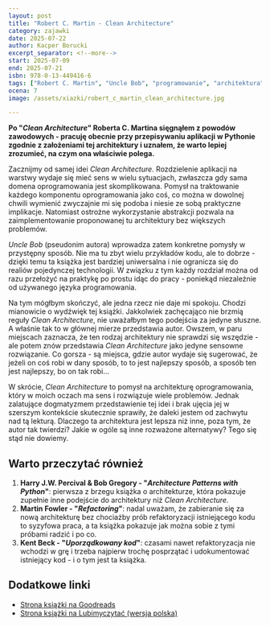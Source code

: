 ```yaml
---
layout: post
title: "Robert C. Martin - Clean Architecture"
category: zajawki
date: 2025-07-22
author: Kacper Borucki
excerpt_separator: <!--more-->
start: 2025-07-09
end: 2025-07-21
isbn: 978-0-13-449416-6
tags: ["Robert C. Martin", "Uncle Bob", "programowanie", "architektura", "english"]
ocena: 7
image: /assets/xiazki/robert_c_martin_clean_architecture.jpg

---
```

**Po "*Clean Architecture*" Roberta C. Martina sięgnąłem z powodów zawodowych - pracuję obecnie przy przepisywaniu aplikacji w Pythonie zgodnie z założeniami tej architektury i uznałem, że warto lepiej zrozumieć, na czym ona właściwie polega.**

<!--more-->

Zacznijmy od samej idei *Clean Architecture*. Rozdzielenie aplikacji na warstwy wydaje się mieć sens w wielu sytuacjach, zwłaszcza gdy sama domena oprogramowania jest skomplikowana. Pomysł na traktowanie każdego komponentu oprogramowania jako coś, co można w dowolnej chwili wymienić zwyczajnie mi się podoba i niesie ze sobą praktyczne implikacje. Natomiast ostrożne wykorzystanie abstrakcji pozwala na zaimplementowanie proponowanej tu architektury bez większych problemów.

*Uncle Bob* (pseudonim autora) wprowadza zatem konkretne pomysły w przystępny sposób. Nie ma tu zbyt wielu przykładów kodu, ale to dobrze - dzięki temu ta książka jest bardziej uniwersalna i nie ogranicza się do realiów pojedynczej technologii. W związku z tym każdy rozdział można od razu przełożyć na praktykę po prostu idąc do pracy - poniekąd niezależnie od używanego języka programowania.

Na tym mógłbym skończyć, ale jedna rzecz nie daje mi spokoju. Chodzi mianowicie o wydźwięk tej książki. Jakkolwiek zachęcająco nie brzmią reguły *Clean Architecture*, nie uważałbym tego podejścia za jedyne słuszne. A właśnie tak to w głównej mierze przedstawia autor. Owszem, w paru miejscach zaznacza, że ten rodzaj architektury nie sprawdzi się wszędzie - ale potem znów przedstawia *Clean Architecture* jako jedyne sensowne rozwiązanie. Co gorsza - są miejsca, gdzie autor wydaje się sugerować, że jeżeli on coś robi w dany sposób, to to jest najlepszy sposób, a sposób ten jest najlepszy, bo on tak robi...

W skrócie, *Clean Architecture* to pomysł na architekturę oprogramowania, który w moich oczach ma sens i rozwiązuje wiele problemów. Jednak zalatujące dogmatyzmem przedstawienie tej idei i brak ujęcia jej w szerszym kontekście skutecznie sprawiły, że daleki jestem od zachwytu nad tą lekturą. Dlaczego ta architektura jest lepsza niż inne, poza tym, że autor tak twierdzi? Jakie w ogóle są inne rozważone alternatywy? Tego się stąd nie dowiemy.

## Warto przeczytać również

1. **Harry J.W. Percival & Bob Gregory - "*Architecture Patterns with Python*"**: pierwsza z brzegu książka o architekturze, która pokazuje zupełnie inne podejście do architektury niż *Clean Architecture*.
2. **Martin Fowler - "*Refactoring*"**: nadal uważam, że zabieranie się za nową architekturę bez chociażby prób refaktoryzacji istniejącego kodu to syzyfowa praca, a ta książka pokazuje jak można sobie z tymi próbami radzić i po co.
3. **Kent Beck - "*Uporządkowany kod*"**: czasami nawet refaktoryzacja nie wchodzi w grę i trzeba najpierw trochę posprzątać i udokumentować istniejący kod - i o tym jest ta książka.

## Dodatkowe linki

- [Strona książki na Goodreads](https://www.goodreads.com/book/show/18043011-clean-architecture)
- [Strona książki na Lubimyczytać (wersja polska)](https://lubimyczytac.pl/ksiazka/4852556/czysta-architektura-struktura-i-design-oprogramowania-przewodnik-dla-profesjonalistow)
